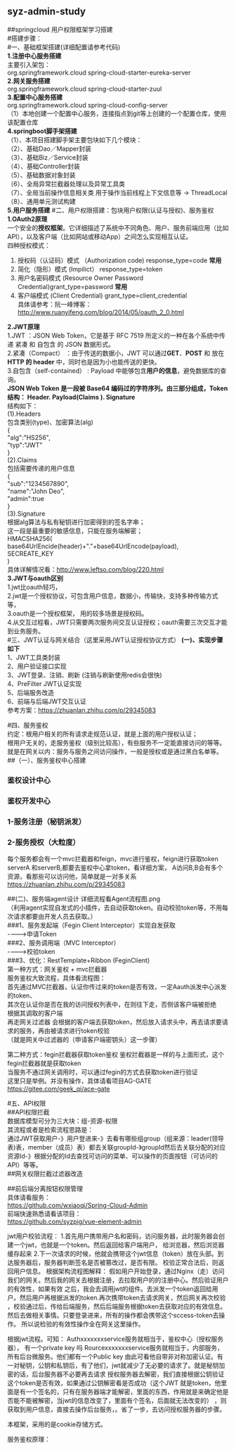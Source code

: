 ## syz-admin-study   
##springcloud 用户权限框架学习搭建     
#搭建步骤：     
#一、基础框架搭建(详细配置请参考代码)     
**1.注册中心服务搭建**    
主要引入架包：   
         <dependency>
              <groupId>org.springframework.cloud</groupId>
              <artifactId>spring-cloud-starter-eureka-server</artifactId>
         </dependency>   
**2.网关服务搭建**    
         <dependency>
			<groupId>org.springframework.cloud</groupId>
			<artifactId>spring-cloud-starter-zuul</artifactId>
		 </dependency>  	
**3.配置中心服务搭建**   
         <dependency>
			<groupId>org.springframework.cloud</groupId>
			<artifactId>spring-cloud-config-server</artifactId>
		 </dependency>    
		 （1）本地创建一个配置中心服务，连接指点到git等上创建的一个配置仓库，使用该配置仓库    
**4.springboot脚手架搭建**    
   （1）、本项目搭建脚手架主要包块如下几个模块：    
   （2）、基础Dao／Mapper封装   
   （3）、基础Biz／Service封装   
   （4）、基础Controller封装   
   （5）、基础数据对象封装   
   （6）、全局异常拦截器处理以及异常工具类   
   （7）、全局当前操作信息相关类 用于操作当前线程上下文信息等 -> ThreadLocal   
   （8）、通用单元测试构建    
**5.用户服务搭建**
#二、用户权限搭建：包块用户权限(认证与授权)、服务鉴权
 **1.OAuth2原理**   
 一个安全的**授权框架**。它详细描述了系统中不同角色、用户、服务前端应用（比如API），以及客户端（比如网站或移动App）之间怎么实现相互认证。  
 四种授权模式：
 1. 授权码（认证码）模式 （Authorization code) response_type=code   **常用**   
 2. 简化（隐形）模式 (Impilict） response_type=token
 3. 用户名密码模式 (Resource Owner Password Credential)grant_type=password  **常用**    
 4. 客户端模式 (Client Credential) grant_type=client_credential   
 具体请参考：阮一峰博客：http://www.ruanyifeng.com/blog/2014/05/oauth_2_0.html  

**2.JWT原理**  
  1.JWT ：JSON Web Token，它是基于 RFC 7519 所定义的一种在各个系统中传递 紧凑 和 自包含 的 JSON 数据形式。   
  2.紧凑（Compact） ：由于传送的数据小，JWT 可以通过**GET**、**POST** 和 放在 **HTTP 的 header** 中，同时也是因为小也能传送的更快。    
  3.自包含（self-contained） : Payload 中能够包含**用户的信息**，避免数据库的查询。   
**JSON Web Token 是一段被 Base64 编码过的字符序列。由三部分组成，Token结构： Header. Payload(Claims ). Signature**  
  结构如下：   
  (1).Headers   
      包含类别(type)、加密算法(alg)    
       {   
       "alg":"HS256",  
       "typ":"JWT"  
       }    
  (2).Claims   
      包括需要传递的用户信息   
      {    
      "sub":"1234567890",   
      "name":"John Deo",   
      "admin":true   
      }   
  (3).Signature   
      根据alg算法与私有秘钥进行加密得到的签名字串；   
      这一段是最重要的敏感信息，只能在服务端解密；  
      HMACSHA256(   
          base64UrlEncide(header)+"."+base64UrlEncode(payload),   
          SECREATE_KEY  
      )   
  具体详解情况看：http://www.leftso.com/blog/220.html    
**3.JWT与oauth区别**    
1.jwt比oauth轻巧，   
2.jwt是一个授权协议，可包含用户信息，数据小，传输快，支持多种传输方式等，  
3.oauth是一个授权框架，  用的较多场景是授权码。     
4.从交互过程看，JWT只需要两次服务间交互认证授权；oauth需要三次交互才能到业务服务。    
#三、JWT认证与网关结合（这里采用JWT认证授权协议方式）
**(一)、实现步骤如下**   
1、JWT工具类封装   
2、用户验证接口实现   
3、JWT登录、注销、刷新 (注销与刷新使用redis会很快)   
4、PreFilter JWT认证实现   
5、后端服务改造   
6、前端与后端JWT交互认证   
参考方案：https://zhuanlan.zhihu.com/p/29345083   

#四、服务鉴权  
约定：根用户相关的所有请求走规范认证，就是上面的用户授权认证；     
      根用户无关的，走服务鉴权（级别比较高），有些服务不一定能直接访问的等等。   
就是在网关以内：服务与服务之间访问操作，一般是授权或是通过黑白名单等。   
##（一）、服务鉴权中心搭建    
### 鉴权设计中心    
### 鉴权开发中心   
### 1-服务注册（秘钥派发）  
### 2-服务授权（大粒度）    

每个服务都会有一个mvc拦截器和feign，mvc进行鉴权，feign进行获取token        
serverA 和serverB,都要去鉴权中心拿token，看详细方案，  A访问B,B会有多个资源，看那些可以访问他，简单就是一对多关系       
https://zhuanlan.zhihu.com/p/29345083    

##(二)、服务端agent设计 详细流程看Agent流程图.png    
 （利用agent实现自发式的小插件，去自动获取token。自动校验token等，不用每次请求都要由开发人员去获取。）    
###1、服务发起端（Fegin Client Interceptor）实现自发获取    
---->申请Token    
###2、服务调用端（MVC Interceptor）  
---->校验token    
###3、优化：RestTemplate+Ribbon (FeginClient)   
第一种方式：网关鉴权 + mvc拦截器      
服务鉴权大致流程，具体看流程图：     
首先通过MVC拦截器，认证你传过来的token是否有效，一定Aauth派发中心派发的token、       
其次在认证你是否在我的访问授权列表中，在则往下走，否侧该客户端被拒绝      
根据其调取的客户端       
再走网关过滤器 会根据的客户端去获取token，然后放入请求头中，再去请求要请求的服务，再由被请求进行token校验       
（就是网关中过滤器的（申请客户端密钥头）这一步骤）       

第二种方式：fegin拦截器获取token鉴权  鉴权拦截器是一样的与上面形式，这个fegin拦截器就是获取token      
当服务不通过网关调用时，可以通过fegin的方式去获取token进行验证      
 这里只是举例。并没有操作，具体请看项目AG-GATE   https://gitee.com/geek_qi/ace-gate    
 
#五、API权限  
##API权限拦截   
数据库模型可分为三大块：组-资源-权限     
其流程或者是检索流程思路是：     
通过JWT获取用户-》用户登进来-》去看有哪些组group（组来源：leader(领导表)表，member（成员）表）都去关联groupId-》groupId然后去关联分配的对应资源Id-》根据分配的Id去查找可访问的菜单、可以操作的页面按钮（可访问的API）等等。        
##网关权限拦截过滤器改造  

##前后端分离按钮权限管理   
具体请看服务：    
https://github.com/wxiaoqi/Spring-Cloud-Admin    
前端快速熟悉请看该项目：   
https://github.com/syzpig/vue-element-admin  



jwt用户校验流程：
1.首先用户携带用户名和密码，访问服务器，此时服务器会创建一个jwt，也就是一个token。然后返回给客户端用户，
给浏览器，然后浏览器缓存起来
2.下一次请求的时候，他就会携带这个jwt信息（token）放在头部。到达服务器后，服务器判断签名是否被篡改过，是否有限。
校验正常合法后，则返回用户信息。
根据架构流程图解释：
假如用户开始登录，通过Nginx（走）访问我们的网关。然后我的网关去根据注册，去拉取用户的的注册中心。然后验证用户的有效性，如果有效
之后，我会去调用jwt的组件。去派发一个token返回给用户。然后用户再根据派发的token.再次携带token去请求网关，然后网关再次校验
，校验通过后，传给后端服务，然后后端服务根据token去获取对应的有效信息。然后去做相关事情。只要登录进来，所有的操作都会携带这个sccess-token去操作。
所以说检验的有效性操作全在网关这里操作。

根据jwt流程。可知：
Authxxxxxxxservice服务就相当于，鉴权中心（授权服务器）， 有一个private key 吗
Rourcexxxxxxxservice服务就相当于，内部服务，所有后台微服务。他们都有一个Public key
由此可看他自带非对称加密认证。有一对秘钥，公钥和私钥后，有了他们，jwt就减少了无必要的请求了。就是秘钥加密的话，后台服务器不必要再去请求
授权服务器去解密，我们直接根据公钥验证这个token是否有效，如果通过公钥解密看是否成功（这个JWT 就是token，他里面是有一个签名的，只有在服务器端才能解密，里面的东西，作用就是来确定他是否能不能被解密，当jwt的信息改变了，里面有个签名，后面就无法改变的）
，则获取到用户信息，直接去操作后台服务，。省了一步，去访问授权服务器的步骤。


本框架，采用的是cookie存储方式。




服务鉴权原理：




